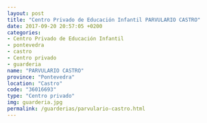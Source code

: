 ```yaml
---
layout: post
title: "Centro Privado de Educación Infantil PARVULARIO CASTRO"
date: 2017-09-20 20:57:05 +0200
categories:
- Centro Privado de Educación Infantil
- pontevedra
- castro
- Centro privado
- guarderia
name: "PARVULARIO CASTRO"
province: "Pontevedra"
location: "Castro"
code: "36016693"
type: "Centro privado"
img: guarderia.jpg
permalink: /guarderias/parvulario-castro.html
---
```


